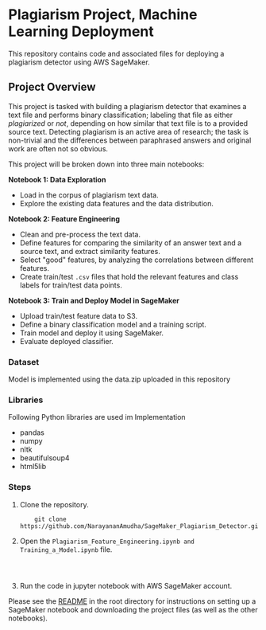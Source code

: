 # Plagiarism Project, Machine Learning Deployment

This repository contains code and associated files for deploying a plagiarism detector using AWS SageMaker.

## Project Overview

This project is tasked with building a plagiarism detector that examines a text file and performs binary classification; labeling that file as either *plagiarized* or *not*, depending on how similar that text file is to a provided source text. Detecting plagiarism is an active area of research; the task is non-trivial and the differences between paraphrased answers and original work are often not so obvious.

This project will be broken down into three main notebooks:

**Notebook 1: Data Exploration**
* Load in the corpus of plagiarism text data.
* Explore the existing data features and the data distribution.


**Notebook 2: Feature Engineering**

* Clean and pre-process the text data.
* Define features for comparing the similarity of an answer text and a source text, and extract similarity features.
* Select "good" features, by analyzing the correlations between different features.
* Create train/test `.csv` files that hold the relevant features and class labels for train/test data points.

**Notebook 3: Train and Deploy Model in SageMaker**

* Upload train/test feature data to S3.
* Define a binary classification model and a training script.
* Train  model and deploy it using SageMaker.
* Evaluate  deployed classifier.


### Dataset
Model is implemented using the data.zip uploaded in this repository

### Libraries
Following Python libraries are used im Implementation
  
 - pandas 
 - numpy
 - nltk
 - beautifulsoup4
 - html5lib	
 
### Steps
1. Clone the repository.
	```
		git clone https://github.com/NarayananAmudha/SageMaker_Plagiarism_Detector.git
	```
2. Open the `Plagiarism_Feature_Engineering.ipynb and Training_a_Model.ipynb` file.
	```
	
		
3.  Run the code in jupyter notebook with AWS SageMaker account.

Please see the [README](https://github.com/udacity/ML_SageMaker_Studies/tree/master/README.md) in the root directory for instructions on setting up a SageMaker notebook and downloading the project files (as well as the other notebooks).

